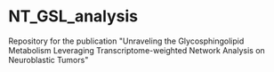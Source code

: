 # NT_GSL_analysis
Repository for the publication "Unraveling the Glycosphingolipid Metabolism Leveraging Transcriptome-weighted Network Analysis on Neuroblastic Tumors"

